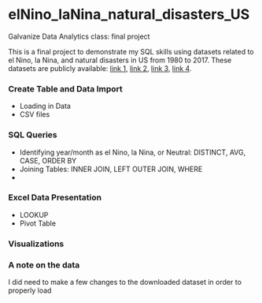 # elNino_laNina_natural_disasters_US
Galvanize Data Analytics class: final project

This is a final project to demonstrate my SQL skills using datasets related to el Nino, la Nina, and natural disasters in US from 1980 to 2017. These datasets are publicly available: [link 1](http://origin.cpc.ncep.noaa.gov/products/analysis_monitoring/ensostuff/ONI_v5.php), [link 2](https://www.ncdc.noaa.gov/billions/events/US/1980-2018), [link 3](https://www.ncdc.noaa.gov/billions/time-series), [link 4](https://www.ncdc.noaa.gov/societal-impacts/wildfires/ytd/0?params[]=acres&params[]=fires).

### Create Table and Data Import
* Loading in Data
* CSV files

### SQL Queries
* Identifying year/month as el Nino, la Nina, or Neutral: DISTINCT, AVG, CASE, ORDER BY
* Joining Tables: INNER JOIN, LEFT OUTER JOIN, WHERE
*

### Excel Data Presentation
* LOOKUP
* Pivot Table

### Visualizations

### A note on the data
I did need to make a few changes to the downloaded dataset in order to properly load
